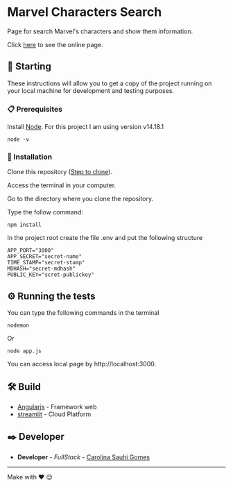# Marvel Characters Search

Page for search Marvel's characters and show them information.

Click [here](#) to see the online page.

## 🚀 Starting

These instructions will allow you to get a copy of the project running on your local machine for development and testing purposes.


### 📋 Prerequisites

Install [Node](https://nodejs.org/en/download/).
For this project I am using version v14.18.1

```
node -v
```

### 🔧 Installation

Clone this repository ([Step to clone](https://docs.github.com/en/github-ae@latest/repositories/creating-and-managing-repositories/cloning-a-repository)).

Access the terminal in your computer.

Go to the directory where you clone the repository.

Type the follow command:

```
npm install
```

In the project root create the file .env and put the following structure

```
APP_PORT="3000"
APP_SECRET="secret-name"
TIME_STAMP="secret-stamp"
MDHASH="secret-mdhash"
PUBLIC_KEY="scret-publickey"
```


## ⚙️ Running the tests

You can type the following commands in the terminal

```
nodemon
```
Or

```
node app.js
```

You can access local page by http://localhost:3000.


## 🛠️ Build

* [Angularjs](https://angularjs.org/) - Framework web
* [streamlit](https://share.streamlit.io/) - Cloud Platform


## ✒️ Developer


* **Developer** - *FullStack* - [Carolina Sauhi Gomes](https://github.com/carolsauhi)

---
Make with ❤️ 😊